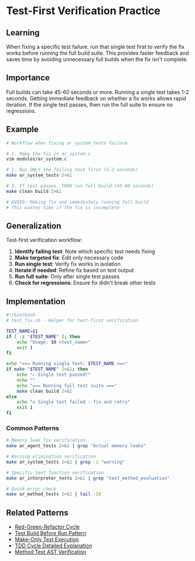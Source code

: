 # Test-First Verification Practice

## Learning
When fixing a specific test failure, run that single test first to verify the fix works before running the full build suite. This provides faster feedback and saves time by avoiding unnecessary full builds when the fix isn't complete.

## Importance
Full builds can take 45-60 seconds or more. Running a single test takes 1-2 seconds. Getting immediate feedback on whether a fix works allows rapid iteration. If the single test passes, then run the full suite to ensure no regressions.

## Example
```bash
# Workflow when fixing ar_system_tests failure

# 1. Make the fix in ar_system.c
vim modules/ar_system.c

# 2. Run ONLY the failing test first (1-2 seconds)
make ar_system_tests 2>&1

# 3. If test passes, THEN run full build (45-60 seconds)
make clean build 2>&1

# AVOID: Making fix and immediately running full build
# This wastes time if the fix is incomplete
```

## Generalization
Test-first verification workflow:
1. **Identify failing test**: Note which specific test needs fixing
2. **Make targeted fix**: Edit only necessary code
3. **Run single test**: Verify fix works in isolation
4. **Iterate if needed**: Refine fix based on test output
5. **Run full suite**: Only after single test passes
6. **Check for regressions**: Ensure fix didn't break other tests

## Implementation
```bash
#!/bin/bash
# test_fix.sh - Helper for test-first verification

TEST_NAME=$1
if [ -z "$TEST_NAME" ]; then
    echo "Usage: $0 <test_name>"
    exit 1
fi

echo "=== Running single test: $TEST_NAME ==="
if make "$TEST_NAME" 2>&1; then
    echo "✓ Single test passed!"
    echo ""
    echo "=== Running full test suite ==="
    make clean build 2>&1
else
    echo "✗ Single test failed - fix and retry"
    exit 1
fi
```

### Common Patterns
```bash
# Memory leak fix verification
make ar_agent_tests 2>&1 | grep "Actual memory leaks"

# Warning elimination verification  
make ar_system_tests 2>&1 | grep -i "warning"

# Specific test function verification
make ar_interpreter_tests 2>&1 | grep "test_method_evaluation"

# Quick error check
make ar_method_tests 2>&1 | tail -20
```

## Related Patterns
- [Red-Green-Refactor Cycle](red-green-refactor-cycle.md)
- [Test Build Before Run Pattern](test-build-before-run-pattern.md)
- [Make-Only Test Execution](make-only-test-execution.md)
- [TDD Cycle Detailed Explanation](tdd-cycle-detailed-explanation.md)
- [Method Test AST Verification](method-test-ast-verification.md)